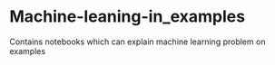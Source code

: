 # Machine-leaning-in_examples
Contains notebooks which can explain machine learning problem on examples
